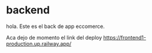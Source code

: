 # backend

  hola. Este es el back de app eccomerce. 

Aca dejo de momento el link del deploy https://frontend1-production.up.railway.app/
